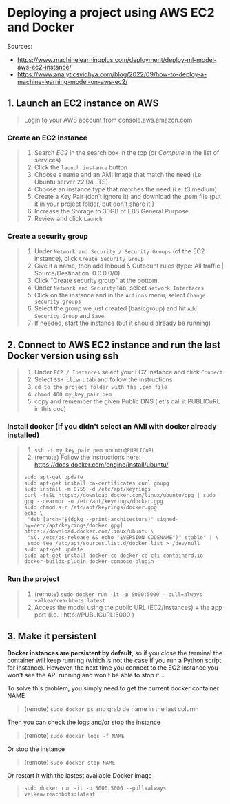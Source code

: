 # Deploying a project using AWS EC2 and Docker

Sources: 
- https://www.machinelearningplus.com/deployment/deploy-ml-model-aws-ec2-instance/
- https://www.analyticsvidhya.com/blog/2022/09/how-to-deploy-a-machine-learning-model-on-aws-ec2/


## 1. Launch an EC2 instance on AWS

> Login to your AWS account from console.aws.amazon.com

### Create an EC2 instance
> 1. Search *EC2* in the search box in the top (or *Compute* in the list of services)
> 2. Click the `launch instance` button
> 3. Choose a name and an AMI Image that match the need (i.e. Ubuntu server 22.04 LTS)
> 4. Choose an instance type that matches the need (i.e. t3.medium)
> 5. Create a Key Pair (don’t ignore it) and download the .pem file (put it in your project folder, but don't share it!)
> 6. Increase the Storage to 30GB of EBS General Purpose
> 7. Review and click `Launch`

### Create a security group
> 1. Under `Network and Security / Security Groups` (of the EC2 instance), click `Create Security Group`
> 2. Give it a name, then add Inboud & Outbount rules (type: All traffic | Source/Destination: 0.0.0.0/0).
> 3. Click "Create security group" at the bottom.
> 4. Under `Network and Security` tab, select `Network Interfaces`
> 5. Click on the instance and in the `Actions` menu, select `Change security groups`
> 6. Select the group we just created (basicgroup) and hit `Add Security Group` and `Save`. 
> 7. If needed, start the instance (but it should already be running)


## 2. Connect to AWS EC2 instance and run the last Docker version using ssh

> 1. Under `EC2 / Instances` select your EC2 instance and click `Connect`
> 2. Select `SSH client` tab and follow the instructions
> 3. `cd to the project folder with the .pem file`
> 4. `chmod 400 my_key_pair.pem`
> 5. copy and remember the given Public DNS (let's call it PUBLICuRL in this doc)

### Install docker (if you didn't select an AMI with docker already installed)
> 1. ```ssh -i my_key_pair.pem ubuntu@PUBLICuRL```
> 2. (remote) Follow the instructions here: https://docs.docker.com/engine/install/ubuntu/
> ```
> sudo apt-get update
> sudo apt-get install ca-certificates curl gnupg
> sudo install -m 0755 -d /etc/apt/keyrings
> curl -fsSL https://download.docker.com/linux/ubuntu/gpg | sudo gpg --dearmor -o /etc/apt/keyrings/docker.gpg
> sudo chmod a+r /etc/apt/keyrings/docker.gpg
> echo \
>  "deb [arch="$(dpkg --print-architecture)" signed-by=/etc/apt/keyrings/docker.gpg] https://download.docker.com/linux/ubuntu \
>  "$(. /etc/os-release && echo "$VERSION_CODENAME")" stable" | \
>  sudo tee /etc/apt/sources.list.d/docker.list > /dev/null
> sudo apt-get update
> sudo apt-get install docker-ce docker-ce-cli containerd.io docker-buildx-plugin docker-compose-plugin
> ```

### Run the project
> 1. (remote) `sudo docker run -it -p 5000:5000 --pull=always valkea/reachbots:latest`
> 2. Access the model using the public URL (EC2/Instances) + the app port (i.e. : http://PUBLICuRL:5000 )


## 3. Make it persistent

**Docker instances are persistent by default**, so if you close the terminal the container will keep running (which is not the case if you run a Python script for instance).
However, the next time you connect to the EC2 instance you won't see the API running and won't be able to stop it...

To solve this problem, you simply need to get the current docker container NAME
> (remote) `sudo docker ps` and grab de name in the last column

Then you can check the logs and/or stop the instance
> (remote) `sudo docker logs -f NAME`

Or stop the instance
> (remote) `sudo docker stop NAME`

Or restart it with the lastest available Docker image
> `sudo docker run -it -p 5000:5000 --pull=always valkea/reachbots:latest`
